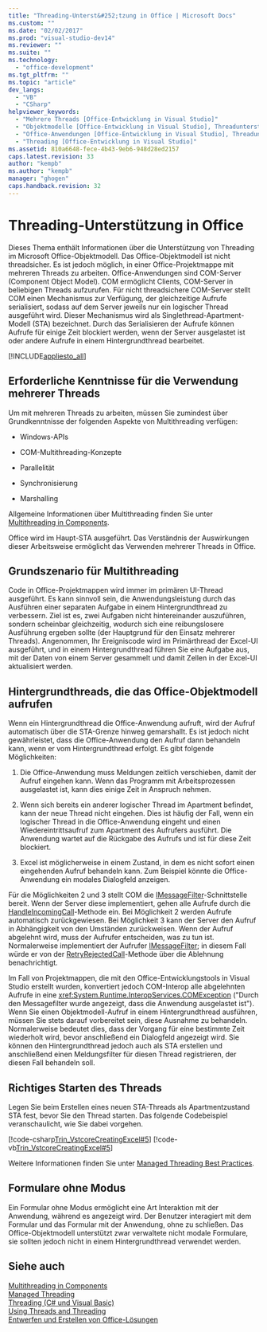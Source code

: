 ```yaml
---
title: "Threading-Unterst&#252;tzung in Office | Microsoft Docs"
ms.custom: ""
ms.date: "02/02/2017"
ms.prod: "visual-studio-dev14"
ms.reviewer: ""
ms.suite: ""
ms.technology: 
  - "office-development"
ms.tgt_pltfrm: ""
ms.topic: "article"
dev_langs: 
  - "VB"
  - "CSharp"
helpviewer_keywords: 
  - "Mehrere Threads [Office-Entwicklung in Visual Studio]"
  - "Objektmodelle [Office-Entwicklung in Visual Studio], Threadunterstützung"
  - "Office-Anwendungen [Office-Entwicklung in Visual Studio], Threadunterstützung"
  - "Threading [Office-Entwicklung in Visual Studio]"
ms.assetid: 810a6648-fece-4b43-9eb6-948d28ed2157
caps.latest.revision: 33
author: "kempb"
ms.author: "kempb"
manager: "ghogen"
caps.handback.revision: 32
---
```

# Threading-Unterst&#252;tzung in Office
  Dieses Thema enthält Informationen über die Unterstützung von Threading im Microsoft Office\-Objektmodell.  Das Office\-Objektmodell ist nicht threadsicher. Es ist jedoch möglich, in einer Office\-Projektmappe mit mehreren Threads zu arbeiten.  Office\-Anwendungen sind COM\-Server \(Component Object Model\).  COM ermöglicht Clients, COM\-Server in beliebigen Threads aufzurufen.  Für nicht threadsichere COM\-Server stellt COM einen Mechanismus zur Verfügung, der gleichzeitige Aufrufe serialisiert, sodass auf dem Server jeweils nur ein logischer Thread ausgeführt wird.  Dieser Mechanismus wird als Singlethread\-Apartment\-Modell \(STA\) bezeichnet.  Durch das Serialisieren der Aufrufe können Aufrufe für einige Zeit blockiert werden, wenn der Server ausgelastet ist oder andere Aufrufe in einem Hintergrundthread bearbeitet.  
  
 [!INCLUDE[appliesto_all](../vsto/includes/appliesto-all-md.md)]  
  
## Erforderliche Kenntnisse für die Verwendung mehrerer Threads  
 Um mit mehreren Threads zu arbeiten, müssen Sie zumindest über Grundkenntnisse der folgenden Aspekte von Multithreading verfügen:  
  
-   Windows\-APIs  
  
-   COM\-Multithreading\-Konzepte  
  
-   Parallelität  
  
-   Synchronisierung  
  
-   Marshalling  
  
 Allgemeine Informationen über Multithreading finden Sie unter [Multithreading in Components](../Topic/Multithreading%20in%20Components.md).  
  
 Office wird im Haupt\-STA ausgeführt.  Das Verständnis der Auswirkungen dieser Arbeitsweise ermöglicht das Verwenden mehrerer Threads in Office.  
  
## Grundszenario für Multithreading  
 Code in Office\-Projektmappen wird immer im primären UI\-Thread ausgeführt.  Es kann sinnvoll sein, die Anwendungsleistung durch das Ausführen einer separaten Aufgabe in einem Hintergrundthread zu verbessern.  Ziel ist es, zwei Aufgaben nicht hintereinander auszuführen, sondern scheinbar gleichzeitig, wodurch sich eine reibungslosere Ausführung ergeben sollte \(der Hauptgrund für den Einsatz mehrerer Threads\).  Angenommen, Ihr Ereigniscode wird im Primärthread der Excel\-UI ausgeführt, und in einem Hintergrundthread führen Sie eine Aufgabe aus, mit der Daten von einem Server gesammelt und damit Zellen in der Excel\-UI aktualisiert werden.  
  
## Hintergrundthreads, die das Office\-Objektmodell aufrufen  
 Wenn ein Hintergrundthread die Office\-Anwendung aufruft, wird der Aufruf automatisch über die STA\-Grenze hinweg gemarshallt.  Es ist jedoch nicht gewährleistet, dass die Office\-Anwendung den Aufruf dann behandeln kann, wenn er vom Hintergrundthread erfolgt.  Es gibt folgende Möglichkeiten:  
  
1.  Die Office\-Anwendung muss Meldungen zeitlich verschieben, damit der Aufruf eingehen kann.  Wenn das Programm mit Arbeitsprozessen ausgelastet ist, kann dies einige Zeit in Anspruch nehmen.  
  
2.  Wenn sich bereits ein anderer logischer Thread im Apartment befindet, kann der neue Thread nicht eingehen.  Dies ist häufig der Fall, wenn ein logischer Thread in die Office\-Anwendung eingeht und einen Wiedereintrittsaufruf zum Apartment des Aufrufers ausführt.  Die Anwendung wartet auf die Rückgabe des Aufrufs und ist für diese Zeit blockiert.  
  
3.  Excel ist möglicherweise in einem Zustand, in dem es nicht sofort einen eingehenden Aufruf behandeln kann.  Zum Beispiel könnte die Office\-Anwendung ein modales Dialogfeld anzeigen.  
  
 Für die Möglichkeiten 2 und 3 stellt COM die  [IMessageFilter](http://msdn.microsoft.com/de-de/e12d48c0-5033-47a8-bdcd-e94c49857248)\-Schnittstelle bereit.  Wenn der Server diese implementiert, gehen alle Aufrufe durch die [HandleIncomingCall](http://msdn.microsoft.com/de-de/7e31b518-ef4f-4bdd-b5c7-e1b16383a5be)\-Methode ein.  Bei Möglichkeit 2 werden Aufrufe automatisch zurückgewiesen.  Bei Möglichkeit 3 kann der Server den Aufruf in Abhängigkeit von den Umständen zurückweisen.  Wenn der Aufruf abgelehnt wird, muss der Aufrufer entscheiden, was zu tun ist.  Normalerweise implementiert der Aufrufer [IMessageFilter](http://msdn.microsoft.com/de-de/e12d48c0-5033-47a8-bdcd-e94c49857248); in diesem Fall würde er von der [RetryRejectedCall](http://msdn.microsoft.com/de-de/3f800819-2a21-4e46-ad15-f9594fac1a3d)\-Methode über die Ablehnung benachrichtigt.  
  
 Im Fall von Projektmappen, die mit den Office\-Entwicklungstools in Visual Studio erstellt wurden, konvertiert jedoch COM\-Interop alle abgelehnten Aufrufe in eine <xref:System.Runtime.InteropServices.COMException> \("Durch den Messagefilter wurde angezeigt, dass die Anwendung ausgelastet ist"\).  Wenn Sie einen Objektmodell\-Aufruf in einem Hintergrundthread ausführen, müssen Sie stets darauf vorbereitet sein, diese Ausnahme zu behandeln.  Normalerweise bedeutet dies, dass der Vorgang für eine bestimmte Zeit wiederholt wird, bevor anschließend ein Dialogfeld angezeigt wird.  Sie können den Hintergrundthread jedoch auch als STA erstellen und anschließend einen Meldungsfilter für diesen Thread registrieren, der diesen Fall behandeln soll.  
  
## Richtiges Starten des Threads  
 Legen Sie beim Erstellen eines neuen STA\-Threads als Apartmentzustand STA fest, bevor Sie den Thread starten.  Das folgende Codebeispiel veranschaulicht, wie Sie dabei vorgehen.  
  
 [!code-csharp[Trin_VstcoreCreatingExcel#5](../snippets/csharp/VS_Snippets_OfficeSP/Trin_VstcoreCreatingExcel/CS/ThisWorkbook.cs#5)]
 [!code-vb[Trin_VstcoreCreatingExcel#5](../snippets/visualbasic/VS_Snippets_OfficeSP/Trin_VstcoreCreatingExcel/VB/ThisWorkbook.vb#5)]  
  
 Weitere Informationen finden Sie unter [Managed Threading Best Practices](../Topic/Managed%20Threading%20Best%20Practices.md).  
  
## Formulare ohne Modus  
 Ein Formular ohne Modus ermöglicht eine Art Interaktion mit der Anwendung, während es angezeigt wird.  Der Benutzer interagiert mit dem Formular und das Formular mit der Anwendung, ohne zu schließen.  Das Office\-Objektmodell unterstützt zwar verwaltete nicht modale Formulare, sie sollten jedoch nicht in einem Hintergrundthread verwendet werden.  
  
## Siehe auch  
 [Multithreading in Components](../Topic/Multithreading%20in%20Components.md)   
 [Managed Threading](../Topic/Managed%20Threading.md)   
 [Threading &#40;C&#35; und Visual Basic&#41;](../Topic/Threading%20(C%23%20and%20Visual%20Basic).md)   
 [Using Threads and Threading](../Topic/Using%20Threads%20and%20Threading.md)   
 [Entwerfen und Erstellen von Office-Lösungen](../vsto/designing-and-creating-office-solutions.md)  
  
  